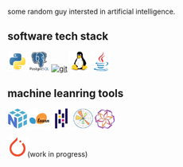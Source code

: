 some random guy intersted in artificial intelligence.

## software tech stack

<a href="https://www.python.org" target="blank"><img src="https://raw.githubusercontent.com/devicons/devicon/master/icons/python/python-original.svg" alt="python" width="40" height="40"/></a>
<a href="https://www.postgresql.org" target="blank"><img src="https://raw.githubusercontent.com/devicons/devicon/master/icons/postgresql/postgresql-original-wordmark.svg" alt="postgresql" width="40" height="40"/></a>
<a href="https://git-scm.com/" target="blank"><img src="https://www.vectorlogo.zone/logos/git-scm/git-scm-icon.svg" alt="git" width="40" height="40"/></a>
<a href="https://www.kernel.org/" target="blank"><img src="./logos/linux-original.svg" alt="linux" width="40" height="40"/></a>
<a href="https://www.java.com" target="blank"><img src="https://raw.githubusercontent.com/devicons/devicon/master/icons/java/java-original.svg" alt="java" width="40" height="40"/></a>



## machine leanring tools

<a href="https://numpy.org/" target="blank"><img src="./logos/numpy-original.svg" alt="numpy" width="40" height="40"/></a>
<a href="https://scikit-learn.org/" target="blank"><img src="./logos/scikitlearn-original.svg" alt="sklearn" width="40" height="40"/></a>
<a href="https://pandas.pydata.org/docs/" target="blank"><img src="./logos/pandas-original.svg" alt="pandas" width="40" height="40"/></a>
<a href="https://matplotlib.org/" target="blank"><img src="./logos/matplotlib-original.svg" alt="pandas" width="40" height="40"/></a>
<a href="https://librosa.org/doc/" target="blank"><img src="./logos/librosa.png" alt="librosa" width="40" height="40"/></a>

<a href="https://pytorch.org/" target="blank"><img src="./logos/pytorch-original.svg" alt="torch" width="40" height="40"/></a>(work in progress)

